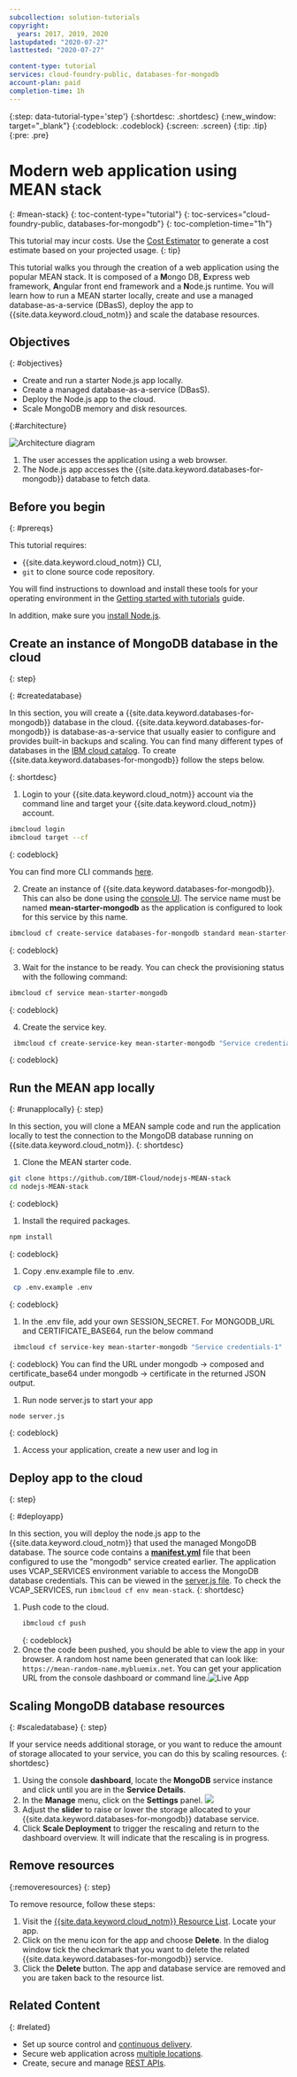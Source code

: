 ```yaml
---
subcollection: solution-tutorials
copyright:
  years: 2017, 2019, 2020
lastupdated: "2020-07-27"
lasttested: "2020-07-27"

content-type: tutorial
services: cloud-foundry-public, databases-for-mongodb
account-plan: paid
completion-time: 1h
---
```


{:step: data-tutorial-type='step'}
{:shortdesc: .shortdesc}
{:new_window: target="_blank"}
{:codeblock: .codeblock}
{:screen: .screen}
{:tip: .tip}
{:pre: .pre}


# Modern web application using MEAN stack
{: #mean-stack}
{: toc-content-type="tutorial"}
{: toc-services="cloud-foundry-public, databases-for-mongodb"}
{: toc-completion-time="1h"}

<!--##istutorial#-->
This tutorial may incur costs. Use the [Cost Estimator](https://{DomainName}/estimator/review) to generate a cost estimate based on your projected usage.
{: tip}
<!--#/istutorial#-->

This tutorial walks you through the creation of a web application using the popular MEAN stack. It is composed of a **M**ongo DB, **E**xpress web framework, **A**ngular front end framework and a **N**ode.js runtime. You will learn how to run a MEAN starter locally, create and use a managed database-as-a-service (DBasS), deploy the app to {{site.data.keyword.cloud_notm}} and scale the database resources.

## Objectives

{: #objectives}

- Create and run a starter Node.js app locally.
- Create a managed database-as-a-service (DBasS).
- Deploy the Node.js app to the cloud.
- Scale MongoDB memory and disk resources.

{:#architecture}

<p style="text-align: center;">

![Architecture diagram](images/solution7/Architecture.png)</p>

1. The user accesses the application using a web browser.
2. The Node.js app accesses the {{site.data.keyword.databases-for-mongodb}} database to fetch data.

## Before you begin
{: #prereqs}

This tutorial requires:
* {{site.data.keyword.cloud_notm}} CLI,
* `git` to clone source code repository.

<!--##istutorial#-->
You will find instructions to download and install these tools for your operating environment in the [Getting started with tutorials](/docs/solution-tutorials?topic=solution-tutorials-getting-started) guide.
<!--#/istutorial#-->

In addition, make sure you [install Node.js](https://nodejs.org/).

## Create an instance of MongoDB database in the cloud
{: step}

{: #createdatabase}

In this section, you will create a {{site.data.keyword.databases-for-mongodb}} database in the cloud. {{site.data.keyword.databases-for-mongodb}} is database-as-a-service that usually easier to configure and provides built-in backups and scaling. You can find many different types of databases in the  [IBM cloud catalog](https://{DomainName}/catalog/?category=data). To create {{site.data.keyword.databases-for-mongodb}} follow the steps below.

{: shortdesc}

1. Login to your {{site.data.keyword.cloud_notm}} account via the command line and target your {{site.data.keyword.cloud_notm}} account.

  ```sh
  ibmcloud login
  ibmcloud target --cf
  ```
  {: codeblock}

  You can find more CLI commands [here](https://{DomainName}/docs/cli?topic=cloud-cli-install-ibmcloud-cli).

2. Create an instance of {{site.data.keyword.databases-for-mongodb}}. This can also be done using the [console UI](https://{DomainName}/catalog/services/databases-for-mongodb). The service name must be named **mean-starter-mongodb** as the application is configured to look for this service by this name.

  ```sh
  ibmcloud cf create-service databases-for-mongodb standard mean-starter-mongodb
  ```
  {: codeblock}

3. Wait for the instance to be ready. You can check the provisioning status with the following command:
  ```sh
  ibmcloud cf service mean-starter-mongodb
  ```
  {: codeblock}

4. Create the service key.
  ```sh
   ibmcloud cf create-service-key mean-starter-mongodb "Service credentials-1"
  ```
  {: codeblock} 

## Run the MEAN app locally
{: #runapplocally}
{: step}

In this section, you will clone a MEAN sample code and run the application locally to test the connection to the MongoDB database running on {{site.data.keyword.cloud_notm}}.
{: shortdesc}

1. Clone the MEAN starter code.
  ```sh
  git clone https://github.com/IBM-Cloud/nodejs-MEAN-stack
  cd nodejs-MEAN-stack
  ```
  {: codeblock}
1. Install the required packages.
  ```sh
  npm install
  ```
  {: codeblock}
1. Copy .env.example file to .env.
  ```sh
   cp .env.example .env
  ```
  {: codeblock}
1. In the .env file, add your own SESSION_SECRET. For MONGODB_URL and CERTIFICATE_BASE64, run the below command
  ```sh
   ibmcloud cf service-key mean-starter-mongodb "Service credentials-1"
  ```
  {: codeblock}
   You can find the URL under mongodb -> composed and certificate_base64 under mongodb -> certificate in the returned JSON output.
1. Run node server.js to start your app
  ```sh
  node server.js
  ```
  {: codeblock}
1. Access your application, create a new user and log in

## Deploy app to the cloud
{: step}

{: #deployapp}

In this section, you will deploy the node.js app to the {{site.data.keyword.cloud_notm}} that used the managed MongoDB database. The source code contains a [**manifest.yml**](https://github.com/IBM-Cloud/nodejs-MEAN-stack/blob/master/manifest.yml) file that been configured to use the "mongodb" service created earlier. The application uses VCAP_SERVICES environment variable to access the MongoDB database credentials. This can be viewed in the [server.js file](https://github.com/IBM-Cloud/nodejs-MEAN-stack/blob/master/server.js). To check the VCAP_SERVICES, run `ibmcloud cf env mean-stack`.
{: shortdesc}

1. Push code to the cloud.
   ```sh
   ibmcloud cf push
   ```
   {: codeblock}
2. Once the code been pushed, you should be able to view the app in your browser. A random host name been generated that can look like: `https://mean-random-name.mybluemix.net`. You can get your application URL from the console dashboard or command line.![Live App](images/solution7/live-app.png)

## Scaling MongoDB database resources
{: #scaledatabase}
{: step}

If your service needs additional storage, or you want to reduce the amount of storage allocated to your service, you can do this by scaling resources.
{: shortdesc}

1. Using the console **dashboard**, locate the **MongoDB** service instance and click until you are in the **Service Details**.
2. In the **Manage** menu, click on the  **Settings** panel.
  ![](images/solution7/MongoDB_ScaleResources.png)
3. Adjust the **slider** to raise or lower the storage allocated to your {{site.data.keyword.databases-for-mongodb}} database service.
4. Click **Scale Deployment** to trigger the rescaling and return to the dashboard overview. It will indicate that the  rescaling is in progress.

## Remove resources
{:removeresources}
{: step}

To remove resource, follow these steps:
1. Visit the [{{site.data.keyword.cloud_notm}} Resource List](https://{DomainName}/resources). Locate your app.
2. Click on the menu icon for the app and choose **Delete**. In the dialog window tick the checkmark that you want to delete the related {{site.data.keyword.databases-for-mongodb}} service.
3. Click the **Delete** button. The app and database service are removed and you are taken back to the resource list.

## Related Content

{: #related}

- Set up source control and [continuous delivery](https://{DomainName}/docs/solution-tutorials?topic=solution-tutorials-multi-region-webapp#devops).
- Secure web application across [multiple locations](https://{DomainName}/docs/solution-tutorials?topic=solution-tutorials-multi-region-webapp).
- Create, secure and manage [REST APIs](https://{DomainName}/docs/solution-tutorials?topic=solution-tutorials-create-manage-secure-apis#create-manage-secure-apis).
